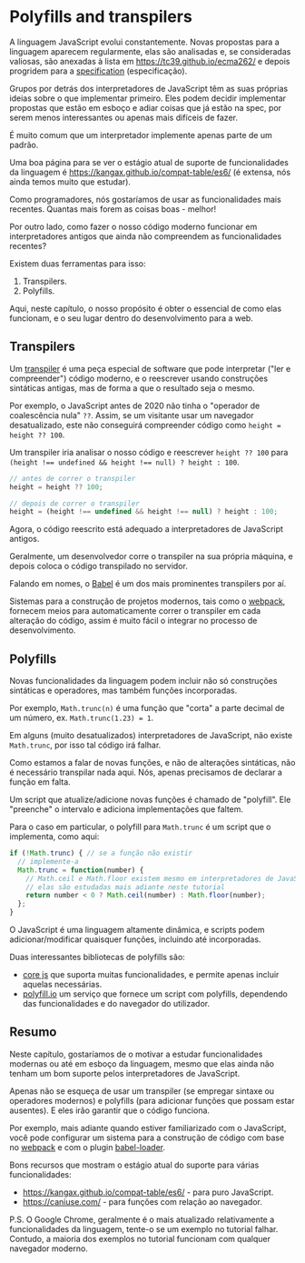 
# Polyfills and transpilers

A linguagem JavaScript evolui constantemente. Novas propostas para a linguagem aparecem regularmente, elas são analisadas e, se consideradas valiosas, são anexadas à lista em <https://tc39.github.io/ecma262/> e depois progridem para a [specification](http://www.ecma-international.org/publications/standards/Ecma-262.htm) (especificação).

Grupos por detrás dos interpretadores de JavaScript têm as suas próprias ideias sobre o que implementar primeiro. Eles podem decidir implementar propostas que estão em esboço e adiar coisas que já estão na spec, por serem menos interessantes ou apenas mais difíceis de fazer.

É muito comum que um interpretador implemente apenas parte de um padrão.

Uma boa página para se ver o estágio atual de suporte de funcionalidades da linguagem é <https://kangax.github.io/compat-table/es6/> (é extensa, nós ainda temos muito que estudar).

Como programadores, nós gostaríamos de usar as funcionalidades mais recentes. Quantas mais forem as coisas boas - melhor!

Por outro lado, como fazer o nosso código moderno funcionar em interpretadores antigos que ainda não compreendem as funcionalidades recentes?

Existem duas ferramentas para isso:

1. Transpilers.
2. Polyfills.

Aqui, neste capítulo, o nosso propósito é obter o essencial de como elas funcionam, e o seu lugar dentro do desenvolvimento para a web.

## Transpilers

Um [transpiler](https://en.wikipedia.org/wiki/Source-to-source_compiler) é uma peça especial de software que pode interpretar ("ler e compreender") código moderno, e o reescrever usando construções sintáticas antigas, mas de forma a que o resultado seja o mesmo.

Por exemplo, o JavaScript antes de 2020 não tinha o "operador de coalescência nula" `??`. Assim, se um visitante usar um navegador desatualizado, este não conseguirá compreender código como `height = height ?? 100`.

Um transpiler iria analisar o nosso código e reescrever `height ?? 100` para `(height !== undefined && height !== null) ? height : 100`.

```js
// antes de correr o transpiler
height = height ?? 100;

// depois de correr o transpiler
height = (height !== undefined && height !== null) ? height : 100;
```

Agora, o código reescrito está adequado a interpretadores de JavaScript antigos.

Geralmente, um desenvolvedor corre o transpiler na sua própria máquina, e depois coloca o código transpilado no servidor.

Falando em nomes, o [Babel](https://babeljs.io) é um dos mais prominentes transpilers por aí.

Sistemas para a construção de projetos modernos, tais como o [webpack](http://webpack.github.io/), fornecem meios para automaticamente correr o transpiler em cada alteração do código, assim é muito fácil o integrar no processo de desenvolvimento.

## Polyfills

Novas funcionalidades da linguagem podem incluir não só construções sintáticas e operadores, mas também funções incorporadas.

Por exemplo, `Math.trunc(n)` é uma função que "corta" a parte decimal de um número, ex. `Math.trunc(1.23) = 1`.

Em alguns (muito desatualizados) interpretadores de JavaScript, não existe `Math.trunc`, por isso tal código irá falhar.

Como estamos a falar de novas funções, e não de alterações sintáticas, não é necessário transpilar nada aqui. Nós, apenas precisamos de declarar a função em falta.

Um script que atualize/adicione novas funções é chamado de "polyfill". Ele "preenche" o intervalo e adiciona implementações que faltem.

Para o caso em particular, o polyfill para `Math.trunc` é um script que o implementa, como aqui:

```js
if (!Math.trunc) { // se a função não existir
  // implemente-a
  Math.trunc = function(number) {
    // Math.ceil e Math.floor existem mesmo em interpretadores de JavaScript antigos
    // elas são estudadas mais adiante neste tutorial
    return number < 0 ? Math.ceil(number) : Math.floor(number);
  };
}
```

O JavaScript é uma linguagem altamente dinâmica, e scripts podem adicionar/modificar quaisquer funções, incluindo até incorporadas.

Duas interessantes bibliotecas de polyfills são:
- [core js](https://github.com/zloirock/core-js) que suporta muitas funcionalidades, e permite apenas incluir aquelas necessárias.
- [polyfill.io](http://polyfill.io) um serviço que fornece um script com polyfills, dependendo das funcionalidades e do navegador do utilizador.


## Resumo

Neste capítulo, gostaríamos de o motivar a estudar funcionalidades modernas ou até em esboço da linguagem, mesmo que elas ainda não tenham um bom suporte pelos interpretadores de JavaScript.

Apenas não se esqueça de usar um transpiler (se empregar sintaxe ou operadores modernos) e polyfills (para adicionar funções que possam estar ausentes). E eles irão garantir que o código funciona.

Por exemplo, mais adiante quando estiver familiarizado com o JavaScript, você pode configurar um sistema para a construção de código com base no [webpack](http://webpack.github.io/) e com o plugin [babel-loader](https://github.com/babel/babel-loader).

Bons recursos que mostram o estágio atual do suporte para várias funcionalidades:
- <https://kangax.github.io/compat-table/es6/> - para puro JavaScript.
- <https://caniuse.com/> - para funções com relação ao navegador.

P.S. O Google Chrome, geralmente é o mais atualizado relativamente a funcionalidades da linguagem, tente-o se um exemplo no tutorial falhar. Contudo, a maioria dos exemplos no tutorial funcionam com qualquer navegador moderno.

